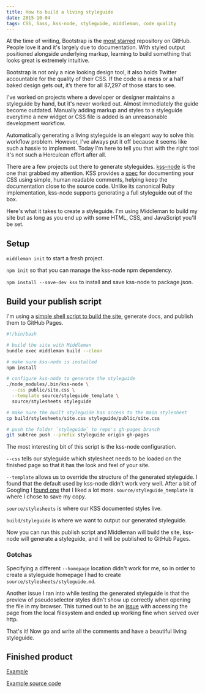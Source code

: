 ```yaml
---
title: How to build a living styleguide
date: 2015-10-04
tags: CSS, Sass, kss-node, styleguide, middleman, code quality
---
```


At the time of writing, Bootstrap is the [most starred](https://github.com/search?q=stars:%3E1&s=stars&type=Repositories) repository on GitHub. People love it and it's largely due to documentation. With styled output positioned alongside underlying markup, learning to build something that looks great is extremely intuitive.

Bootstrap is not only a nice looking design tool, it also holds Twitter accountable for the quality of their CSS. If the code is a mess or a half baked design gets out, it’s there for all <span js-bootstrap-stars>87,297</span> of those stars to see.

I've worked on projects where a developer or designer maintains a styleguide by hand, but it's never worked out. Almost immediately the guide become outdated. Manually adding markup and styles to a styleguide everytime a new widget or CSS file is added is an unreasonable development workflow. 

Automatically generating a living styleguide is an elegant way to solve this workflow problem. However, I've always put it off because it seems like such a hassle to implement. Today I'm here to tell you that with the right tool it's not such a Herculean effort after all.

There are a few projects out there to generate styleguides. [kss-node](https://github.com/kss-node/kss-node) is the one that grabbed my attention. KSS  provides a [spec](https://github.com/kneath/kss/blob/master/SPEC.md) for documenting your CSS using simple, human readable comments, helping keep the documentation close to the source code. Unlike its canonical Ruby implementation, kss-node supports generating a full styleguide out of the box.

Here's what it takes to create a styleguide. I'm using Middleman to build my site but as long as you end up with some HTML, CSS, and JavaScript you'll be set.

## Setup

`middleman init` to start a fresh project.

`npm init` so that you can manage the kss-node npm dependency.

`npm install --save-dev kss` to install and save kss-node to package.json.

## Build your publish script

I'm using a [simple shell script to build the site](/2015/09/30/dead-simple-github-page-publishing.html), generate docs, and publish them to GitHub Pages.

```sh
#!/bin/bash

# build the site with Middleman
bundle exec middleman build --clean

# make sure kss-node is installed
npm install

# configure kss-node to generate the styleguide
./node_modules/.bin/kss-node \
  --css public/site.css \
  --template source/styleguide_template \
  source/stylesheets styleguide

# make sure the built styleguide has access to the main stylesheet
cp build/stylesheets/site.css styleguide/public/site.css

# push the folder `styleguide` to repo's gh-pages branch
git subtree push --prefix styleguide origin gh-pages
```

The most interesting bit of this script is the kss-node configuration.

`--css` tells our styleguide which stylesheet needs to be loaded on the finished page so that it has the look and feel of your site.

`--template` allows us to override the structure of the generated styleguide. I found that the default used by kss-node didn't work very well. After a bit of Googling I [found one](https://github.com/htanjo/kss-node-template/tree/master/template) that I liked a lot more. `source/styleguide_template` is where I chose to save my copy.

`source/stylesheets` is where our KSS documented styles live.

`build/styleguide` is where we want to output our generated styleguide.

Now you can run this publish script and Middleman will build the site, kss-node will generate a styleguide, and it will be published to GitHub Pages.

### Gotchas

Specifying a different `--homepage` location didn't work for me, so in order to create a styleguide homepage I had to create `source/stylesheets/styleguide.md`.

Another issue I ran into while testing the generated styleguide is that the preview of pseudoselector styles didn't show up correctly when opening the file in my browser. This turned out to be an [issue](https://github.com/kss-node/kss-node/issues/51) with accessing the page from the local filesystem and ended up working fine when served over http.

That's it! Now go and write all the comments and have a beautiful living styleguide.

## Finished product

[Example](http://www.diebo.lt/kss-tutorial)

[Example source code](https://github.com/mdiebolt/kss-tutorial)
